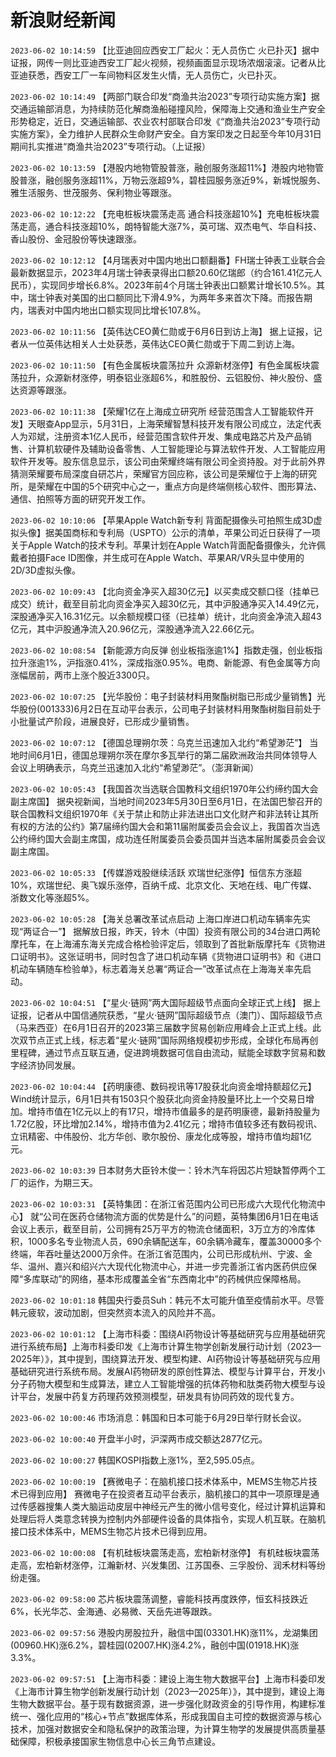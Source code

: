 # 新浪财经新闻
`2023-06-02 10:14:59` 【比亚迪回应西安工厂起火：无人员伤亡 火已扑灭】据中证报，网传一则比亚迪西安工厂起火视频，视频画面显示现场浓烟滚滚。记者从比亚迪获悉，西安工厂一车间物料区发生火情，无人员伤亡，火已扑灭。

`2023-06-02 10:14:49` 【两部门联合印发“商渔共治2023”专项行动实施方案】据交通运输部消息，为持续防范化解商渔船碰撞风险，保障海上交通和渔业生产安全形势稳定，近日，交通运输部、农业农村部联合印发《“商渔共治2023”专项行动实施方案》，全力维护人民群众生命财产安全。自方案印发之日起至今年10月31日期间扎实推进“商渔共治2023”专项行动。（上证报）

`2023-06-02 10:13:59` 【港股内地物管股普涨，融创服务涨超11%】港股内地物管股普涨，融创服务涨超11%，万物云涨超9%，碧桂园服务涨近9%，新城悦服务、雅生活服务、世茂服务、保利物业等跟涨。

`2023-06-02 10:12:22` 【充电桩板块震荡走高 通合科技涨超10%】充电桩板块震荡走高，通合科技涨超10%，朗特智能大涨7%，英可瑞、双杰电气、华自科技、香山股份、金冠股份等快速跟涨。

`2023-06-02 10:12:12` 【4月瑞表对中国内地出口额翻番】FH瑞士钟表工业联合会最新数据显示，2023年4月瑞士钟表录得出口额20.60亿瑞郎（约合161.41亿元人民币），实现同步增长6.8%。2023年前4个月瑞士钟表出口额累计增长10.5%。其中，瑞士钟表对美国的出口额同比下滑4.9%，为两年多来首次下降。而报告期内，瑞表对中国内地出口额实现同比增长107.8%。

`2023-06-02 10:11:56` 【英伟达CEO黄仁勋或于6月6日到访上海】 据上证报，记者从一位英伟达相关人士处获悉，英伟达CEO黄仁勋或于下周二到访上海。

`2023-06-02 10:11:50` 【有色金属板块震荡拉升 众源新材涨停】有色金属板块震荡拉升，众源新材涨停，明泰铝业涨超6%，和胜股份、云铝股份、神火股份、盛达资源等跟涨。

`2023-06-02 10:11:38` 【荣耀1亿在上海成立研究所 经营范围含人工智能软件开发】天眼查App显示，5月31日，上海荣耀智慧科技开发有限公司成立，法定代表人为邓斌，注册资本1亿人民币，经营范围含软件开发、集成电路芯片及产品销售、计算机软硬件及辅助设备零售、人工智能理论与算法软件开发、人工智能应用软件开发等。股东信息显示，该公司由荣耀终端有限公司全资持股。对于此前外界猜测荣耀要布局深度自研芯片，荣耀官方回应称，该公司是荣耀位于上海的研究所，是荣耀在中国的5个研究中心之一，重点方向是终端侧核心软件、图形算法、通信、拍照等方面的研究开发工作。

`2023-06-02 10:10:06` 【苹果Apple Watch新专利 背面配摄像头可拍照生成3D虚拟头像】据美国商标和专利局（USPTO）公示的清单，苹果公司近日获得了一项关于Apple Watch的技术专利。苹果计划在Apple Watch背面配备摄像头，允许佩戴者拍摄Face ID图像，并生成可在Apple Watch、苹果AR/VR头显中使用的2D/3D虚拟头像。

`2023-06-02 10:09:43` 【北向资金净买入超30亿元】以买卖成交额口径（挂单已成交）统计，截至目前北向资金净买入超30亿元，其中沪股通净买入14.49亿元，深股通净买入16.31亿元。以余额规模口径（已挂单）统计，北向资金净流入超43亿元，其中沪股通净流入20.96亿元，深股通净流入22.66亿元。

`2023-06-02 10:08:54` 【新能源方向反弹 创业板指涨逾1%】指数走强，创业板指拉升涨逾1%，沪指涨0.41%，深成指涨0.95%。电商、新能源、有色金属等方向涨幅居前，两市上涨个股近3300只。

`2023-06-02 10:07:25` 【光华股份：电子封装材料用聚酯树脂已形成少量销售】光华股份(001333)6月2日在互动平台表示，公司电子封装材料用聚酯树脂目前处于小批量试产阶段，进展良好，已形成少量销售。

`2023-06-02 10:07:12` 【德国总理朔尔茨：乌克兰迅速加入北约“希望渺茫”】 当地时间6月1日，德国总理朔尔茨在摩尔多瓦举行的第二届欧洲政治共同体领导人会议上明确表示，乌克兰迅速加入北约“希望渺茫”。（澎湃新闻）

`2023-06-02 10:05:43` 【我国首次当选联合国教科文组织1970年公约缔约国大会副主席国】 据央视新闻，当地时间2023年5月30日至6月1日，在法国巴黎召开的联合国教科文组织1970年《关于禁止和防止非法进出口文化财产和非法转让其所有权的方法的公约》第7届缔约国大会和第11届附属委员会会议上，我国首次当选公约缔约国大会副主席国，成功连任附属委员会委员国并当选本届附属委员会会议副主席国。

`2023-06-02 10:05:33` 【传媒游戏股继续活跃 欢瑞世纪涨停】恒信东方涨超10%，欢瑞世纪、奥飞娱乐涨停，百纳千成、北京文化、天地在线、电广传媒、浙数文化等涨超5%。

`2023-06-02 10:05:28` 【海关总署改革试点启动 上海口岸进口机动车辆率先实现“两证合一”】 据解放日报，昨天，铃木（中国）投资有限公司的34台进口两轮摩托车，在上海浦东海关完成合格检验评定后，领取到了首批新版摩托车《货物进口证明书》。这张证明书，同时包含了进口机动车辆《货物进口证明书》和《进口机动车辆随车检验单》，标志着海关总署“两证合一”改革试点在上海海关率先启动。

`2023-06-02 10:04:51` 【“星火·链网”两大国际超级节点面向全球正式上线】 据上证报，记者从中国信通院获悉，“星火·链网”国际超级节点（澳门）、国际超级节点（马来西亚）在6月1日召开的2023第三届数字贸易创新应用峰会上正式上线。此次双节点正式上线，标志着“星火·链网”国际网络规模初步形成，全球化布局再创里程碑，通过节点互联互通，促进跨境数据可信自由流动，赋能全球数字贸易和数字经济协同发展。

`2023-06-02 10:04:44` 【药明康德、数码视讯等17股获北向资金增持额超亿元】Wind统计显示，6月1日共有1503只个股获北向资金持股量环比上一个交易日增加。增持市值在1亿元以上的有17只，增持市值最多的是药明康德，最新持股量为1.72亿股，环比增加2.14%，增持市值为2.41亿元；增持市值较多还有数码视讯、立讯精密、中伟股份、北方华创、歌尔股份、康龙化成等股，增持市值均超1亿元。

`2023-06-02 10:03:39` 日本财务大臣铃木俊一：铃木汽车将因芯片短缺暂停两个工厂的运作，为期三天。

`2023-06-02 10:03:31` 【英特集团：在浙江省范围内公司已形成六大现代化物流中心】 就“公司在医药仓储物流方面的优势是什么”的问题，英特集团6月1日在电话会议上表示，截至目前，公司拥有25万平方的物流仓储面积，3万立方的冷库体积，1000多名专业物流人员，690余辆配送车，60余辆冷藏车，覆盖30000多个终端，年吞吐量达2000万余件。在浙江省范围内，公司已形成杭州、宁波、金华、温州、嘉兴和绍兴六大现代化物流中心，并进一步完善浙江省内医药供应保障“多库联动”的网络，基本形成覆盖全省“东西南北中”的药械供应保障格局。

`2023-06-02 10:01:18` 韩国央行委员Suh：韩元不太可能升值至疫情前水平。尽管韩元疲软，波动加剧，但突然资本流入的风险并不高。

`2023-06-02 10:01:12` 【上海市科委：围绕AI药物设计等基础研究与应用基础研究进行系统布局】上海市科委印发《上海市计算生物学创新发展行动计划（2023—2025年）》，其中提到，围绕算法开发、模型构建、AI药物设计等基础研究与应用基础研究进行系统布局。发展AI药物研发的原创性算法、模型与计算平台，开发小分子药物大模型和生成算法，建立人工智能增强的抗体药物和肽类药物大模型与设计平台，发展中药复方药理药效预测模型，研发具有协同药效的现代复方。

`2023-06-02 10:00:46` 市场消息：韩国和日本可能于6月29日举行财长会议。

`2023-06-02 10:00:40` 开盘半小时，沪深两市成交额达2877亿元。

`2023-06-02 10:00:27` 韩国KOSPI指数上涨1%，至2,595.05点。

`2023-06-02 10:00:19` 【赛微电子：在脑机接口技术体系中，MEMS生物芯片技术已得到应用】 赛微电子在投资者互动平台表示，脑机接口的其中一项原理是通过传感器搜集人类大脑运动皮层中神经元产生的微小信号变化，经过计算机运算和处理后将人类意念转换为控制内外部硬件设备的具体指令，实现人机互联。在脑机接口技术体系中，MEMS生物芯片技术已得到应用。

`2023-06-02 10:00:08` 【有机硅板块震荡走高，宏柏新材涨停】 有机硅板块震荡走高，宏柏新材涨停，江瀚新材、兴发集团、江苏国泰、三孚股份、润禾材料等纷纷走强。

`2023-06-02 09:58:00` 芯片板块震荡调整，睿能科技再度跌停，恒玄科技跌近6%，长光华芯、金海通、必易微、天岳先进等跟跌。

`2023-06-02 09:57:56` 港股内房股拉升，融信中国(03301.HK)涨11%，龙湖集团(00960.HK)涨6.2%，碧桂园(02007.HK)涨4.2%，融创中国(01918.HK)涨3.3%。

`2023-06-02 09:57:51` 【上海市科委：建设上海生物大数据平台】上海市科委印发《上海市计算生物学创新发展行动计划（2023—2025年）》，其中提到，建设上海生物大数据平台。基于现有数据资源，进一步强化财政资金的引导作用，构建标准统一、强化应用的“核心+节点”数据库体系，形成我国自主可控的数据资源与核心技术，加强对数据安全和隐私保护的政策治理，为计算生物学的发展提供高质量基础保障，积极承接国家生物信息中心长三角节点建设。

